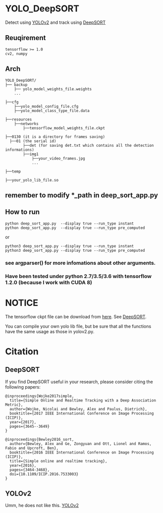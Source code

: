 # YOLO_DeepSORT

Detect using [YOLOv2](https://pjreddie.com/darknet/) and track using [DeepSORT](https://github.com/nwojke/deep_sort)

## Reuqirement
	tensorflow >= 1.0
	cv2, numpy

## Arch
```shell
YOLO_DeepSORT/
├── backup
	├── yolo_model_weights_file.weights
	...

├──cfg
	├──yolo_model_config_file.cfg
	├──yolo_model_class_type_file.data

├──resources
	├──networks
		├──tensorflow_model_weights_file.ckpt

├──0130 (it is a directory for frames saving)
  ├──01 (the serial id)
		├──det (for saving det.txt which contains all the detection informations)
		├──img1
			├──your_video_frames.jpg
			...

├──temp

├──your_yolo_lib_file.so
```
## remember to modify *_path in deep_sort_app.py

## How to run

```shell
python deep_sort_app.py  --display true --run_type instant
python deep_sort_app.py  --display true --run_type pre_computed
```
or
```shell
python3 deep_sort_app.py --display true --run_type instant
python3 deep_sort_app.py --display true --run_type pre_computed
```
### see argparser() for more infomations about other arguments.

### Have been tested under python 2.7/3.5/3.6 with tensorflow 1.2.0 (because I work with CUDA 8)

# NOTICE
The tensorflow ckpt file can be download from [here](https://owncloud.uni-koblenz.de/owncloud/s/f9JB0Jr7f3zzqs8).
See [DeepSORT](https://github.com/nwojke/deep_sort).

You can compile your own yolo lib file, but be sure that all the functions have the same usage as those in yolov2.py.

# Citation

## DeepSORT

If you find DeepSORT useful in your research, please consider citing the following papers:

    @inproceedings{Wojke2017simple,
      title={Simple Online and Realtime Tracking with a Deep Association Metric},
      author={Wojke, Nicolai and Bewley, Alex and Paulus, Dietrich},
      booktitle={2017 IEEE International Conference on Image Processing (ICIP)},
      year={2017},
      pages={3645--3649}
    }

    @inproceedings{Bewley2016_sort,
      author={Bewley, Alex and Ge, Zongyuan and Ott, Lionel and Ramos, Fabio and Upcroft, Ben},
      booktitle={2016 IEEE International Conference on Image Processing (ICIP)},
      title={Simple online and realtime tracking},
      year={2016},
      pages={3464-3468},
      doi={10.1109/ICIP.2016.7533003}
    }

 ## YOLOv2

 Umm, he does not like this.
 [YOLOv2](https://pjreddie.com/darknet/)




